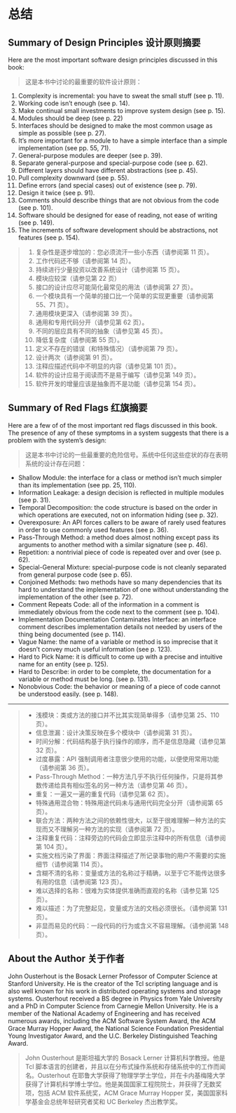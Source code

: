 # 总结

## Summary of Design Principles 设计原则摘要

Here are the most important software design principles discussed in this book:

> 这是本书中讨论的最重要的软件设计原则：

1. Complexity is incremental: you have to sweat the small stuff (see p. 11).
2. Working code isn’t enough (see p. 14).
3. Make continual small investments to improve system design (see p. 15).
4. Modules should be deep (see p. 22)
5. Interfaces should be designed to make the most common usage as simple as possible (see p. 27).
6. It’s more important for a module to have a simple interface than a simple implementation (see pp. 55, 71).
7. General-purpose modules are deeper (see p. 39).
8. Separate general-purpose and special-purpose code (see p. 62).
9. Different layers should have different abstractions (see p. 45).
10. Pull complexity downward (see p. 55).
11. Define errors (and special cases) out of existence (see p. 79).
12. Design it twice (see p. 91).
13. Comments should describe things that are not obvious from the code (see p. 101).
14. Software should be designed for ease of reading, not ease of writing (see p. 149).
15. The increments of software development should be abstractions, not features (see p. 154).

> 1. 复杂性是逐步增加的：您必须流汗一些小东西（请参阅第 11 页）。
> 2. 工作代码还不够（请参阅第 14 页）。
> 3. 持续进行少量投资以改善系统设计（请参阅第 15 页）。
> 4. 模块应较深（请参见第 22 页）
> 5. 接口的设计应尽可能简化最常见的用法（请参阅第 27 页）。
> 6. 一个模块具有一个简单的接口比一个简单的实现更重要（请参阅第 55、71 页）。
> 7. 通用模块更深入（请参阅第 39 页）。
> 8. 通用和专用代码分开（请参见第 62 页）。
> 9. 不同的层应具有不同的抽象（请参见第 45 页）。
> 10. 降低复杂度（请参阅第 55 页）。
> 11. 定义不存在的错误（和特殊情况）（请参阅第 79 页）。
> 12. 设计两次（请参阅第 91 页）。
> 13. 注释应描述代码中不明显的内容（请参见第 101 页）。
> 14. 软件的设计应易于阅读而不是易于编写（请参见第 149 页）。
> 15. 软件开发的增量应该是抽象而不是功能（请参见第 154 页）。

## Summary of Red Flags 红旗摘要

Here are a few of of the most important red flags discussed in this book. The presence of any of these symptoms in a system suggests that there is a problem with the system’s design:

> 这是本书中讨论的一些最重要的危险信号。系统中任何这些症状的存在表明系统的设计存在问题：

- Shallow Module: the interface for a class or method isn’t much simpler than its implementation (see pp. 25, 110).
- Information Leakage: a design decision is reflected in multiple modules (see p. 31).
- Temporal Decomposition: the code structure is based on the order in which operations are executed, not on information hiding (see p. 32).
- Overexposure: An API forces callers to be aware of rarely used features in order to use commonly used features (see p. 36).
- Pass-Through Method: a method does almost nothing except pass its arguments to another method with a similar signature (see p. 46).
- Repetition: a nontrivial piece of code is repeated over and over (see p. 62).
- Special-General Mixture: special-purpose code is not cleanly separated from general purpose code (see p. 65).
- Conjoined Methods: two methods have so many dependencies that its hard to understand the implementation of one without understanding the implementation of the other (see p. 72).
- Comment Repeats Code: all of the information in a comment is immediately obvious from the code next to the comment (see p. 104).
- Implementation Documentation Contaminates Interface: an interface comment describes implementation details not needed by users of the thing being documented (see p. 114).
- Vague Name: the name of a variable or method is so imprecise that it doesn’t convey much useful information (see p. 123).
- Hard to Pick Name: it is difficult to come up with a precise and intuitive name for an entity (see p. 125).
- Hard to Describe: in order to be complete, the documentation for a variable or method must be long. (see p. 131).
- Nonobvious Code: the behavior or meaning of a piece of code cannot be understood easily. (see p. 148).

---

> - 浅模块：类或方法的接口并不比其实现简单得多（请参见第 25、110 页）。
> - 信息泄漏：设计决策反映在多个模块中（请参阅第 31 页）。
> - 时间分解：代码结构基于执行操作的顺序，而不是信息隐藏（请参见第 32 页）。
> - 过度暴露：API 强制调用者注意很少使用的功能，以便使用常用功能（请参阅第 36 页）。
> - Pass-Through Method：一种方法几乎不执行任何操作，只是将其参数传递给具有相似签名的另一种方法（请参见第 46 页）。
> - 重复：一遍又一遍的重复代码（请参见第 62 页）。
> - 特殊通用混合物：特殊用途代码未与通用代码完全分开（请参阅第 65 页）。
> - 联合方法：两种方法之间的依赖性很大，以至于很难理解一种方法的实现而又不理解另一种方法的实现（请参阅第 72 页）。
> - 注释重复代码：注释旁边的代码会立即显示注释中的所有信息（请参阅第 104 页）。
> - 实施文档污染了界面：界面注释描述了所记录事物的用户不需要的实施细节（请参阅第 114 页）。
> - 含糊不清的名称：变量或方法的名称过于精确，以至于它不能传达很多有用的信息（请参阅第 123 页）。
> - 难以选择的名称：很难为实体提供准确而直观的名称（请参见第 125 页）。
> - 难以描述：为了完整起见，变量或方法的文档必须很长。（请参阅第 131 页）。
> - 非显而易见的代码：一段代码的行为或含义不容易理解。（请参阅第 148 页）。

## About the Author 关于作者

John Ousterhout is the Bosack Lerner Professor of Computer Science at Stanford University. He is the creator of the Tcl scripting language and is also well known for his work in distributed operating systems and storage systems. Ousterhout received a BS degree in Physics from Yale University and a PhD in Computer Science from Carnegie Mellon University. He is a member of the National Academy of Engineering and has received numerous awards, including the ACM Software System Award, the ACM Grace Murray Hopper Award, the National Science Foundation Presidential Young Investigator Award, and the U.C. Berkeley Distinguished Teaching Award.

> John Ousterhout 是斯坦福大学的 Bosack Lerner 计算机科学教授。他是 Tcl 脚本语言的创建者，并且以在分布式操作系统和存储系统中的工作而闻名。Ousterhout 在耶鲁大学获得了物理学学士学位，并在卡内基梅隆大学获得了计算机科学博士学位。他是美国国家工程院院士，并获得了无数奖项，包括 ACM 软件系统奖，ACM Grace Murray Hopper 奖，美国国家科学基金会总统年轻研究者奖和 UC Berkeley 杰出教学奖。
